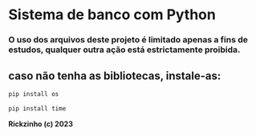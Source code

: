 # Sistema de banco com Python

### O uso dos arquivos deste projeto é limitado apenas a fins de estudos, qualquer outra ação está estrictamente proibida.


## caso não tenha as bibliotecas, instale-as:
```bash
pip install os
```
```bash
pip install time
```

**Rickzinho (c) 2023**
